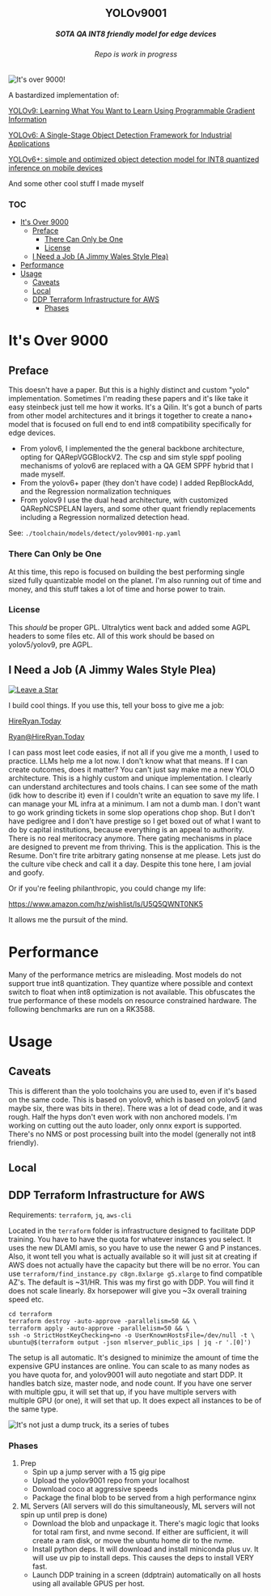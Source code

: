
<div align="center">
<h2>YOLOv9001</h2>
<h5>SOTA QA INT8 friendly model for edge devices</h5>
<h6>Repo is work in progress</h6>
</div>

![It's over 9000!](assets/yolov9001.png)

A bastardized implementation of:

[YOLOv9: Learning What You Want to Learn Using Programmable Gradient Information](https://arxiv.org/abs/2402.13616)

[YOLOv6: A Single-Stage Object Detection Framework for Industrial Applications](https://arxiv.org/abs/2209.02976)

[YOLOv6+: simple and optimized object detection model for INT8 quantized inference on mobile devices](http://dx.doi.org/10.1007/s11760-025-04234-0)

And some other cool stuff I made myself

### TOC
- [It's Over 9000](#its-over-9000)
  - [Preface](#preface)
    - [There Can Only be One](#there-can-only-be-one)
    - [License](#license)
  - [I Need a Job (A Jimmy Wales Style Plea)](#i-need-a-job-a-jimmy-wales-style-plea)
- [Performance](#performance)
- [Usage](#usage)
  - [Caveats](#caveats)
  - [Local](#local)
  - [DDP Terraform Infrastructure for AWS](#ddp-terraform-infrastructure-for-aws)
    - [Phases](#phases)

# It's Over 9000
## Preface
This doesn't have a paper. But this is a highly distinct and custom "yolo" implementation. Sometimes I'm reading these papers and it's like take it easy steinbeck just tell me how it works. It's a Qilin. It's got a bunch of parts from other model architectures and it brings it together to create a nano+ model that is focused on full end to end int8 compatibility specifically for edge devices. 

* From yolov6, I implemented the the general backbone architecture, opting for QARepVGGBlockV2. The csp and sim style sppf pooling mechanisms of yolov6 are replaced with a QA GEM SPPF hybrid that I made myself.
* From the yolov6+ paper (they don't have code) I added RepBlockAdd, and the Regression normalization techniques
* From yolov9 I use the dual head architecture, with customized QARepNCSPELAN layers, and some other quant friendly replacements including a Regression normalized detection head.

See: `./toolchain/models/detect/yolov9001-np.yaml`

### There Can Only be One
At this time, this repo is focused on building the best performing single sized fully quantizable model on the planet. I'm also running out of time and money, and this stuff takes a lot of time and horse power to train.

### License
This *should* be proper GPL. Ultralytics went back and added some AGPL headers to some files etc. All of this work should be based on yolov5/yolov9, pre AGPL.

## I Need a Job (A Jimmy Wales Style Plea)
[![Leave a Star](https://img.shields.io/badge/Leave%20a%20Star-yellow?style=for-the-badge&logo=github)](https://github.com/rlewkowicz/yolov9001)

I build cool things. If you use this, tell your boss to give me a job:

[HireRyan.Today](https://HireRyan.Today)

[Ryan@HireRyan.Today](mailto:Ryan@HireRyan.Today)

I can pass most leet code easies, if not all if you give me a month, I used to practice. LLMs help me a lot now. I don't know what that means. If I can create outcomes, does it matter? You can't just say make me a new YOLO architecture. This is a highly custom and unique implementation. I clearly can understand architectures and tools chains. I can see some of the math (idk how to describe it) even if I couldn't write an equation to save my life. I can manage your ML infra at a minimum. I am not a dumb man. I don't want to go work grinding tickets in some slop operations chop shop. But I don't have pedigree and I don't have prestige so I get boxed out of what I want to do by capital institutions, because everything is an appeal to authority. There is no real meritocracy anymore. There gating mechanisms in place are designed to prevent me from thriving. This is the application. This is the Resume. Don't fire trite arbitrary gating nonsense at me please. Lets just do the culture vibe check and call it a day. Despite this tone here, I am jovial and goofy. 

Or if you're feeling philanthropic, you could change my life:

https://www.amazon.com/hz/wishlist/ls/U5Q5QWNT0NK5

It allows me the pursuit of the mind.

# Performance
Many of the performance metrics are misleading. Most models do not support true int8 quantization. They quantize where possible and context switch to float when int8 optimization is not available. This obfuscates the true performance of these models on resource constrained hardware. The following benchmarks are run on a RK3588.

# Usage

## Caveats
This is different than the yolo toolchains you are used to, even if it's based on the same code. This is based on yolov9, which is based on yolov5 (and maybe six, there was bits in there). There was a lot of dead code, and it was rough. Half the hyps don't even work with non anchored models. I'm working on cutting out the auto loader, only onnx export is supported. There's no NMS or post processing built into the model (generally not int8 friendly).

## Local

## DDP Terraform Infrastructure for AWS
Requirements: `terraform`, `jq`, `aws-cli`

Located in the `terraform` folder is infrastructure designed to facilitate DDP training. You have to have the quota for whatever instances you select. It uses the new DLAMI amis, so you have to use the newer G and P instances. Also, it wont tell you what is actually available so it will just sit at creating if AWS does not actually have the capacity but there will be no error. You can use `terraform/find_instance.py c8gn.8xlarge g5.xlarge` to find compatible AZ's. The default is ~31/HR. This was my first go with DDP. You will find it does not scale linearly. 8x horsepower will give you ~3x overall training speed etc.

```
cd terraform
terraform destroy -auto-approve -parallelism=50 && \
terraform apply -auto-approve -parallelism=50 && \
ssh -o StrictHostKeyChecking=no -o UserKnownHostsFile=/dev/null -t \
ubuntu@$(terraform output -json mlserver_public_ips | jq -r '.[0]')
```
The setup is all automatic. It's designed to minimize the amount of time the expensive GPU instances are online. You can scale to as many nodes as you have quota for, and yolov9001 will auto negotiate and start DDP. It handles batch size, master node, and node count. If you have one server with multiple gpu, it will set that up, if you have multiple servers with multiple GPU (or one), it will set that up. It does expect all instances to be of the same type.

![It's not just a dump truck, its a series of tubes](assets/terraform-diagram.png)

### Phases
1. Prep
   * Spin up a jump server with a 15 gig pipe
   * Upload the yolov9001 repo from your localhost
   * Download coco at aggressive speeds
   * Package the final blob to be served from a high performance nginx
2. ML Servers (All servers will do this simultaneously, ML servers will not spin up until prep is done)
   * Download the blob and unpackage it. There's magic logic that looks for total ram first, and nvme second. If either are sufficient, it will create a ram disk, or move the ubuntu home dir to the nvme.
   * Install python deps. It will download and install miniconda plus uv. It will use uv pip to install deps. This causes the deps to install VERY fast.
   * Launch DDP training in a screen (ddptrain) automatically on all hosts using all available GPUS per host.